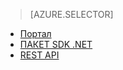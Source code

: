 > [AZURE.SELECTOR]
- [Портал](../articles/media-services-manage-content.md)
- [ПАКЕТ SDK .NET](../articles/media-services-dotnet-upload-files.md)
- [REST API](../articles/media-services-rest-upload-files.md)

<!--HONumber=52--> 
